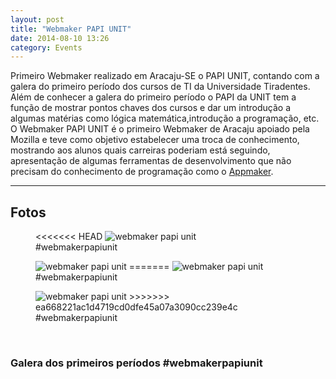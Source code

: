 ```yaml
---
layout: post
title: "Webmaker PAPI UNIT"
date: 2014-08-10 13:26
category: Events
---
```


<p class="txt-post">
    Primeiro Webmaker realizado em Aracaju-SE o PAPI UNIT, contando com a galera do primeiro período dos cursos de TI da Universidade Tiradentes.

<br/>
    Além de conhecer a galera do primeiro período o PAPI da UNIT tem a função de mostrar pontos chaves dos cursos e dar um introdução a algumas matérias como lógica matemática,introdução a programação, etc. O Webmaker PAPI UNIT é o primeiro Webmaker de Aracaju apoiado pela Mozilla e teve como objetivo estabelecer uma troca de conhecimento, mostrando aos alunos quais carreiras poderiam está seguindo, apresentação de algumas ferramentas de desenvolvimento que não precisam do conhecimento de programação como o <a href="https://apps.webmaker.org/designer">Appmaker</a>.
</p>
<hr>
<h2>Fotos</h2>
<figure>
<<<<<<< HEAD
    <img src="http://rafaeltavares.co/public/img/posts/talk_webmaker_1.jpg" alt="webmaker papi unit">
    <figcaption>#webmakerpapiunit</figcaption>
</figure>
<figure>
    <img src="http://rafaeltavares.co/public/img/posts/talk_webmaker_2.jpg" alt="webmaker papi unit">
=======
    <img src="http://rafastavares.github.io/SitePessoal/public/img/posts/talk_webmaker_1.jpg" alt="webmaker papi unit">
    <figcaption>#webmakerpapiunit</figcaption>
</figure>
<figure>
    <img src="http://rafastavares.github.io/SitePessoal/public/img/posts/talk_webmaker_2.jpg" alt="webmaker papi unit">
>>>>>>> ea668221ac1d4719cd0dfe45a07a3090cc239e4c
    <figcaption>#webmakerpapiunit</figcaption>
</figure>

<br/>
<h3>Galera dos primeiros períodos #webmakerpapiunit</h3>